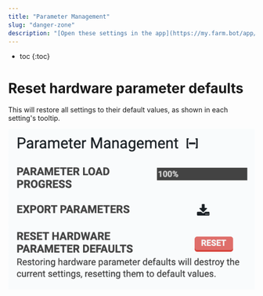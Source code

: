 ```yaml
---
title: "Parameter Management"
slug: "danger-zone"
description: "[Open these settings in the app](https://my.farm.bot/app/designer/settings?highlight=parameter_management)"
---
```


* toc
{:toc}

# Reset hardware parameter defaults
This will restore all settings to their default values, as shown in each setting's tooltip.

![Screen Shot 2020-06-12 at 11.36.56 AM.png](_images/Screen_Shot_2020-06-12_at_11.36.56_AM.png)

